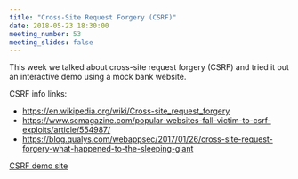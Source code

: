 ```yaml
---
title: "Cross-Site Request Forgery (CSRF)"
date: 2018-05-23 18:30:00
meeting_number: 53
meeting_slides: false
---
```

This week we talked about cross-site request forgery (CSRF) and tried it out  an interactive demo using a mock bank website.

CSRF info links:
* <https://en.wikipedia.org/wiki/Cross-site_request_forgery>
* <https://www.scmagazine.com/popular-websites-fall-victim-to-csrf-exploits/article/554987/>
* <https://blog.qualys.com/webappsec/2017/01/26/cross-site-request-forgery-what-happened-to-the-sleeping-giant>

[CSRF demo site](https://unsafe.schiff.io/csrf-demo/login.php)
